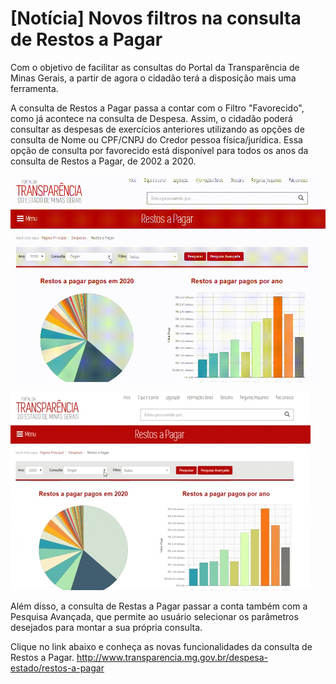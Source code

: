 # [Notícia] Novos filtros na consulta de Restos a Pagar

Com o objetivo de facilitar as consultas do Portal da Transparência de Minas Gerais, a partir de agora o cidadão terá a disposição mais uma ferramenta.

A consulta de Restos a Pagar passa a contar com o Filtro "Favorecido", como já acontece na consulta de Despesa. Assim, o cidadão poderá consultar as despesas de exercícios anteriores utilizando as opções de consulta de Nome ou CPF/CNPJ do Credor pessoa física/jurídica. Essa opção de consulta por favorecido está disponível para todos os anos da consulta de Restos a Pagar, de 2002 a 2020.

![](static/restos-a-pagar.gif)

![](static/restos-a-pagar2.gif)

Além disso, a consulta de Restas a Pagar passar a conta também com a Pesquisa Avançada, que permite ao usuário selecionar os parâmetros desejados para montar a sua própria consulta.

Clique no link abaixo e conheça as novas funcionalidades da consulta de Restos a Pagar.
http://www.transparencia.mg.gov.br/despesa-estado/restos-a-pagar
